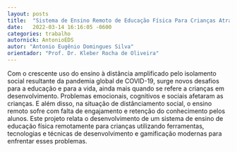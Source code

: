 ```yaml
---
layout: posts
title:  "Sistema de Ensino Remoto de Educação Física Para Crianças Através da Gamificação"
date:   2022-03-14 16:16:05 -0600
categories: trabalho
autornick: AntonioEDS
autor: "Antonio Eugênio Domingues Silva"
orientador: "Prof. Dr. Kleber Rocha de Oliveira"
---
```

Com o crescente uso do ensino à distância amplificado pelo isolamento social resultante da pandemia global de COVID-19, surge novos desafios para a educação e para a vida, ainda mais quando se refere a crianças em desenvolvimento. Problemas emocionais, cognitivos e sociais afetaram as crianças. E além disso, na situação de distânciamento social, o ensino remoto sofre com falta de engajamento e retenção do conhecimento pelos alunos. Este projeto relata o desenvolvimento de um sistema de ensino de educação física remotamente para crianças utilizando ferramentas, tecnologias e técnicas de desenvolvimento e gamificação modernas para enfrentar esses problemas.
